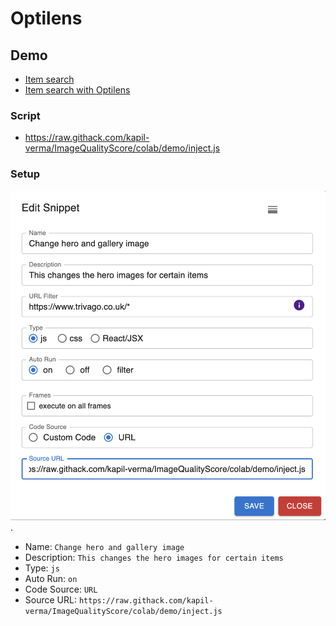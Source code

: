 # Optilens

## Demo

- [Item search](https://www.trivago.co.uk/en-GB/srl/hotel-nh-d%C3%BCsseldorf-city?search=100-6365;dr-20240426-20240427;rc-1-2-10)
- [Item search with Optilens](https://www.trivago.co.uk/en-GB/srl/hotel-nh-d%C3%BCsseldorf-city?search=100-6365;dr-20240426-20240427;rc-1-2-10&optilens)

### Script

- https://raw.githack.com/kapil-verma/ImageQualityScore/colab/demo/inject.js

### Setup

![Inject setup](img/inject_setup.png).

* Name: `Change hero and gallery image`
* Description: `This changes the hero images for certain items`
* Type: `js`
* Auto Run: `on`
* Code Source: `URL`
* Source URL: `https://raw.githack.com/kapil-verma/ImageQualityScore/colab/demo/inject.js`
